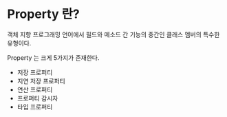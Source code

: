 # Property 란?
객체 지향 프로그래밍 언어에서 필드와 메소드 간 기능의 중간인 클래스 멤버의 특수한 유형이다.

Property 는 크게 5가지가 존재한다. 
- 저장 프로퍼티
- 지연 저장 프로퍼티
- 연산 프로퍼티
- 프로퍼티 감시자
- 타입 프로퍼티